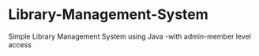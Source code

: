 # Library-Management-System
Simple Library Management System using Java 
-with admin-member level access

